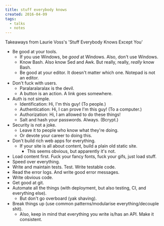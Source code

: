 ```yaml
---
title: stuff everybody knows
created: 2016-04-09
tags:
  - talks
  - notes
---
```


Takeaways from Laurie Voss's 'Stuff Everybody Knows Except You'

* Be good at your tools.
  * If you use Windows, be _good_ at Windows. Also, don't use Windows.
  * Know Bash. Also know Sed and Awk. But really, really, _really_ know Bash.
  * Be good at your editor. It doesn't matter which one. Notepad is not an editor.
* Don't fuck with users.
  * Paralaralaralax is the devil.
  * A button is an action. A link goes somewhere.
* Auth is not simple.
  * Identification: Hi, I'm this guy! (To people.)
  * Authentication: Hi, I can prove I'm this guy! (To a computer.)
  * Authorization: Hi, I am allowed to do these things!
  * Salt and hash your passwords. Always. (Bcrypt.)
* Security is not a joke.
  * Leave it to people who know what they're doing.
  * Or devote your career to doing this.
* Don't build rich web apps for everything.
  * If your site is all about content, build a plain old static site.
    * This seems obvious, but apparently it's not.
* Load content first. Fuck your fancy fonts, fuck your gifs, just load stuff.
* Speed over everything.
* Write and maintain tests. Test. Write testable code.
* Read the error logs. And write good error messages.
* Write obvious code.
* Get good at git.
* Automate all the things (with deployment, but also testing, CI, and everything else).
  * But don't go overboard (yak shaving).
* Break things up (use common patterns/modularise everything/decouple shit).
  * Also, keep in mind that everything you write is/has an API. Make it consistent.

